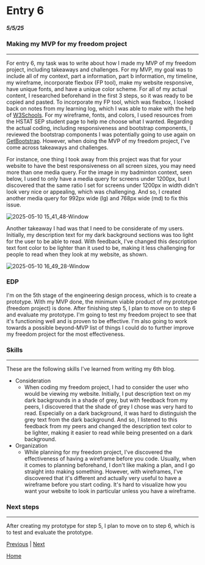 # Entry 6
##### 5/5/25

### Making my MVP for my freedom project

---

For entry 6, my task was to write about how I made my MVP of my freedom project, including takeaways and challenges. For my MVP, my goal was to include all of my context, part a information, part b information, my timeline, my wireframe, incorporate flexbox (FP tool), make my website responsive, have unique fonts, and have a unique color scheme. For all of my actual content, I researched beforehand in the first 3 steps, so it was ready to be copied and pasted. To incorporate my FP tool, which was flexbox, I looked back on notes from my learning log, which I was able to make with the help of [W3Schools](https://www.w3schools.com/css/css3_flexbox.asp). For my wireframe, fonts, and colors, I used resources from the HSTAT SEP student page to help me choose what I wanted. Regarding the actual coding, including responsiveness and bootstrap components, I reviewed the bootstrap components I was potentially going to use again on [GetBootstrap](https://getbootstrap.com/docs/5.3/getting-started/introduction/). However, when doing the MVP of my freedom project, I've come across takeaways and challenges.

For instance, one thing I took away from this project was that for your website to have the best responsiveness on all screen sizes, you may need more than one media query. For the image in my badminton context, seen below, I used to only have a media query for screens under 1200px, but I discovered that the same ratio I set for screens under 1200px in width didn't look very nice or appealing, which was challenging. And so, I created another media query for 992px wide (lg) and 768px wide (md) to fix this issue.

![2025-05-10 15_41_48-Window](https://github.com/user-attachments/assets/eec0aea9-f067-4878-afd7-3638fbfb7c98)

Another takeaway I had was that I need to be considerate of my users. Initially, my description text for my dark background sections was too light for the user to be able to read. With feedback, I've changed this description text font color to be lighter than it used to be, making it less challenging for people to read when they look at my website, as shown.

![2025-05-10 16_49_28-Window](https://github.com/user-attachments/assets/ca5fd9e5-7d2a-4195-b6e3-049a73dda262)

### EDP

I'm on the 5th stage of the engineering design process, which is to create a prototype. With my MVP done, the minimum viable product of my prototype (freedom project) is done. After finishing step 5, I plan to move on to step 6 and evaluate my prototype. I'm going to test my freedom project to see that it's functioning well and is proven to be effective. I'm also going to work towards a possible beyond-MVP list of things I could do to further improve my freedom project for the most effectiveness.

### Skills

---

These are the following skills I've learned from writing my 6th blog.

* Consideration
    * When coding my freedom project, I had to consider the user who would be viewing my website. Initially, I put description text on my dark backgrounds in a shade of grey, but with feedback from my peers, I discovered that the shade of grey I chose was very hard to read. Especially on a dark background, it was hard to distinguish the grey text from the dark background. And so, I listened to this feedback from my peers and changed the description text color to be lighter, making it easier to read while being presented on a dark background.
* Organization
    * While planning for my freedom project, I've discovered the effectiveness of having a wireframe before you code. Usually, when it comes to planning beforehand, I don't like making a plan, and I go straight into making something. However, with wireframes, I've discovered that it's different and actually very useful to have a wireframe before you start coding. It's hard to visualize how you want your website to look in particular unless you have a wireframe.

### Next steps

---

After creating my prototype for step 5, I plan to move on to step 6, which is to test and evaluate the prototype.

[Previous](entry05.md) | [Next](entry07.md)

[Home](../README.md)
